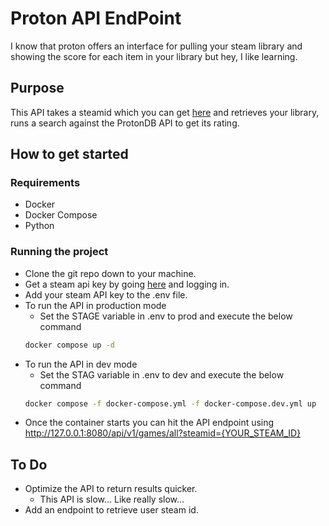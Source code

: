 # Proton API EndPoint
I know that proton offers an interface for pulling your steam library 
and showing the score for each item in your library but hey, I like learning.

## Purpose
This API takes a steamid which you can get [here](https://www.steamidfinder.com/)
and retrieves your library, runs a search against the ProtonDB API to get its rating.

## How to get started
### Requirements
- Docker
- Docker Compose
- Python

### Running the project
- Clone the git repo down to your machine.
- Get a steam api key by going [here](https://steamcommunity.com/login/home/?goto=%2Fdev%2Fapikey) and logging in.
- Add your steam API key to the .env file.
- To run the API in production mode
  - Set the STAGE variable in .env to prod and execute the below command 
  ```bash
  docker compose up -d
  ```
- To run the API in dev mode
  - Set the STAG variable in .env to dev and execute the below command
  ```bash
  docker compose -f docker-compose.yml -f docker-compose.dev.yml up
  ```
- Once the container starts you can hit the API endpoint using http://127.0.0.1:8080/api/v1/games/all?steamid={YOUR_STEAM_ID}

## To Do
- Optimize the API to return results quicker.
  - This API is slow... Like really slow...
- Add an endpoint to retrieve user steam id.